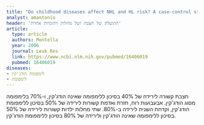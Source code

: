 ```yaml
---
title: "Do childhood diseases affect NHL and HL risk? A case-control study from northern and southern Italy"
analyst: amantonio
header: 'התועלת של חצבת ושל מחלות זיהומיות אחרת'
article:
  type: article
  authors: Montella
  year: 2006
  journal: Leuk Res
  link: https://www.ncbi.nlm.nih.gov/pubmed/16406019
  pubmed: 16406019
diseases:
- לימפומת הודג'קין
- לימפומה
---
```


חצבת קשורה לירידה של 40% בסיכון ללימפומה שאינה הודג'קין, ו-70% בלימפומה מסוג הודג'קין. אבעבועות רוח, חזרת ואדמת קשורות לירידה של 50% בסיכון ללימפומת הודג'קין, וקדחת השנית לירידה ב-80%.
שתי מחלות ילדות קשורות לירידה של 50% בסיכון ללימפומה שאינה הודג'קין ולירידה של 80% בסיכון ללימפומת הודג'קין.
